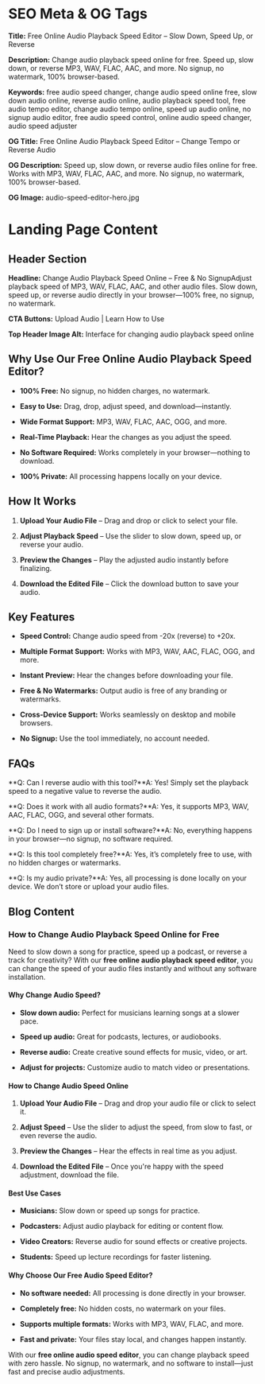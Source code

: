 SEO Meta & OG Tags
==================

**Title:** Free Online Audio Playback Speed Editor – Slow Down, Speed Up, or Reverse

**Description:** Change audio playback speed online for free. Speed up, slow down, or reverse MP3, WAV, FLAC, AAC, and more. No signup, no watermark, 100% browser-based.

**Keywords:** free audio speed changer, change audio speed online free, slow down audio online, reverse audio online, audio playback speed tool, free audio tempo editor, change audio tempo online, speed up audio online, no signup audio editor, free audio speed control, online audio speed changer, audio speed adjuster

**OG Title:** Free Online Audio Playback Speed Editor – Change Tempo or Reverse Audio

**OG Description:** Speed up, slow down, or reverse audio files online for free. Works with MP3, WAV, FLAC, AAC, and more. No signup, no watermark, 100% browser-based.

**OG Image:** audio-speed-editor-hero.jpg

Landing Page Content
====================

Header Section
--------------

**Headline:** Change Audio Playback Speed Online – Free & No SignupAdjust playback speed of MP3, WAV, FLAC, AAC, and other audio files. Slow down, speed up, or reverse audio directly in your browser—100% free, no signup, no watermark.

**CTA Buttons:** Upload Audio | Learn How to Use

**Top Header Image Alt:** Interface for changing audio playback speed online

Why Use Our Free Online Audio Playback Speed Editor?
----------------------------------------------------

*   **100% Free:** No signup, no hidden charges, no watermark.
    
*   **Easy to Use:** Drag, drop, adjust speed, and download—instantly.
    
*   **Wide Format Support:** MP3, WAV, FLAC, AAC, OGG, and more.
    
*   **Real-Time Playback:** Hear the changes as you adjust the speed.
    
*   **No Software Required:** Works completely in your browser—nothing to download.
    
*   **100% Private:** All processing happens locally on your device.
    

How It Works
------------

1.  **Upload Your Audio File** – Drag and drop or click to select your file.
    
2.  **Adjust Playback Speed** – Use the slider to slow down, speed up, or reverse your audio.
    
3.  **Preview the Changes** – Play the adjusted audio instantly before finalizing.
    
4.  **Download the Edited File** – Click the download button to save your audio.
    

Key Features
------------

*   **Speed Control:** Change audio speed from -20x (reverse) to +20x.
    
*   **Multiple Format Support:** Works with MP3, WAV, AAC, FLAC, OGG, and more.
    
*   **Instant Preview:** Hear the changes before downloading your file.
    
*   **Free & No Watermarks:** Output audio is free of any branding or watermarks.
    
*   **Cross-Device Support:** Works seamlessly on desktop and mobile browsers.
    
*   **No Signup:** Use the tool immediately, no account needed.
    

FAQs
----

**Q: Can I reverse audio with this tool?**A: Yes! Simply set the playback speed to a negative value to reverse the audio.

**Q: Does it work with all audio formats?**A: Yes, it supports MP3, WAV, AAC, FLAC, OGG, and several other formats.

**Q: Do I need to sign up or install software?**A: No, everything happens in your browser—no signup, no software required.

**Q: Is this tool completely free?**A: Yes, it’s completely free to use, with no hidden charges or watermarks.

**Q: Is my audio private?**A: Yes, all processing is done locally on your device. We don’t store or upload your audio files.

Blog Content
------------

### How to Change Audio Playback Speed Online for Free

Need to slow down a song for practice, speed up a podcast, or reverse a track for creativity? With our **free online audio playback speed editor**, you can change the speed of your audio files instantly and without any software installation.

#### Why Change Audio Speed?

*   **Slow down audio:** Perfect for musicians learning songs at a slower pace.
    
*   **Speed up audio:** Great for podcasts, lectures, or audiobooks.
    
*   **Reverse audio:** Create creative sound effects for music, video, or art.
    
*   **Adjust for projects:** Customize audio to match video or presentations.
    

#### How to Change Audio Speed Online

1.  **Upload Your Audio File** – Drag and drop your audio file or click to select it.
    
2.  **Adjust Speed** – Use the slider to adjust the speed, from slow to fast, or even reverse the audio.
    
3.  **Preview the Changes** – Hear the effects in real time as you adjust.
    
4.  **Download the Edited File** – Once you're happy with the speed adjustment, download the file.
    

#### Best Use Cases

*   **Musicians:** Slow down or speed up songs for practice.
    
*   **Podcasters:** Adjust audio playback for editing or content flow.
    
*   **Video Creators:** Reverse audio for sound effects or creative projects.
    
*   **Students:** Speed up lecture recordings for faster listening.
    

#### Why Choose Our Free Audio Speed Editor?

*   **No software needed:** All processing is done directly in your browser.
    
*   **Completely free:** No hidden costs, no watermark on your files.
    
*   **Supports multiple formats:** Works with MP3, WAV, FLAC, and more.
    
*   **Fast and private:** Your files stay local, and changes happen instantly.
    

With our **free online audio speed editor**, you can change playback speed with zero hassle. No signup, no watermark, and no software to install—just fast and precise audio adjustments.
